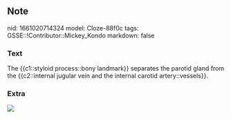 ## Note
nid: 1661020714324
model: Cloze-88f0c
tags: GSSE::!Contributor::Mickey_Kondo
markdown: false

### Text
The {{c1::styloid process::bony landmark}} separates the parotid gland from the {{c2::internal jugular vein and the internal carotid artery::vessels}}.

### Extra
<img src="070417_0853_ParotidGlan3.jpg">

